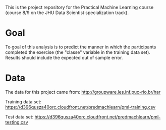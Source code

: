 This is the project repository for the Practical Machine Learning course (course 8/9 on the JHU Data Scientist specialization track). 

# Goal
To goal of this analysis is to predict the manner in which the participants completed the exercise (the "classe" variable in the training data set). Results should include the expected out of sample error.

# Data
The data for this project came from: http://groupware.les.inf.puc-rio.br/har

Training data set: https://d396qusza40orc.cloudfront.net/predmachlearn/pml-training.csv

Test data set: https://d396qusza40orc.cloudfront.net/predmachlearn/pml-testing.csv
